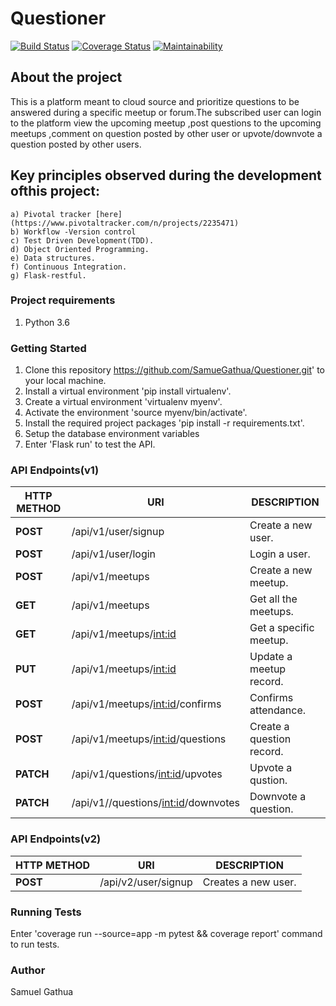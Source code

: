 # Questioner
[![Build Status](https://travis-ci.org/SamueGathua/Questioner.svg?branch=develop)](https://travis-ci.org/SamueGathua/Questioner)
[![Coverage Status](https://coveralls.io/repos/github/SamueGathua/Questioner/badge.svg?branch=develop)](https://coveralls.io/github/SamueGathua/Questioner?branch=develop)
[![Maintainability](https://api.codeclimate.com/v1/badges/03cd5ce808b7bd12e7c7/maintainability)](https://codeclimate.com/github/SamueGathua/Questioner/maintainability)

## About the project
This is a platform meant to cloud source and prioritize questions to be answered during a specific meetup or forum.The subscribed user can login to the platform view the upcoming meetup ,post questions to the upcoming meetups ,comment on question posted by other user or upvote/downvote a question posted by other users.

## Key principles observed during the development ofthis project:

    a) Pivotal tracker [here](https://www.pivotaltracker.com/n/projects/2235471)
    b) Workflow -Version control
    c) Test Driven Development(TDD).
    d) Object Oriented Programming.
    e) Data structures.
    f) Continuous Integration.
    g) Flask-restful.

### Project requirements
1. Python 3.6

### Getting Started
1. Clone this repository https://github.com/SamueGathua/Questioner.git' to your local machine.
2. Install a virtual environment 'pip install virtualenv'.
3. Create a virtual environment 'virtualenv myenv'.
4. Activate the environment 'source myenv/bin/activate'.
5. Install the required  project packages 'pip install -r requirements.txt'.
6. Setup the database environment variables
7. Enter 'Flask run' to test the API.

### API Endpoints(v1)
| **HTTP METHOD**  | **URI**                                    |  **DESCRIPTION**           |
| -----------      | -----------                                |  ---------------           |
| **POST**         | /api/v1/user/signup                        |  Create a new user.        |  
| **POST**         | /api/v1/user/login                         |  Login a user.             |
| **POST**         | /api/v1/meetups                            |  Create a new meetup.      |
| **GET**          | /api/v1/meetups                            |  Get all the meetups.      |
| **GET**          | /api/v1/meetups/<int:id>                   |  Get a specific meetup.    |
| **PUT**          | /api/v1/meetups/<int:id>                   |  Update a meetup record.   |
| **POST**         | /api/v1/meetups/<int:id>/confirms          |  Confirms attendance.     |
| **POST**         | /api/v1/meetups/<int:id>/questions         |  Create a question record. |
| **PATCH**        | /api/v1/questions/<int:id>/upvotes         |  Upvote a qustion.         |
| **PATCH**        | /api/v1//questions/<int:id>/downvotes      |  Downvote a question.      |

### API Endpoints(v2)
| **HTTP METHOD**  | **URI**                                    |  **DESCRIPTION**           |
| -----------      | -----------                                |  ---------------           |
| **POST**         | /api/v2/user/signup                        |  Creates a new user.        |  


### Running Tests
Enter 'coverage run --source=app -m pytest && coverage report' command to run tests.

### Author

Samuel Gathua
